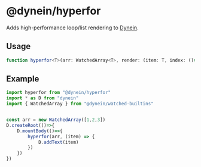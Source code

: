 # @dynein/hyperfor

Adds high-performance loop/list rendering to [Dynein](https://www.npmjs.com/package/dynein).

## Usage

```ts
function hyperfor<T>(arr: WatchedArray<T>, render: (item: T, index: ()=>number) => void): void
```

## Example

```ts
import hyperfor from "@dynein/hyperfor"
import * as D from "dynein"
import { WatchedArray } from "@dynein/watched-builtins"


const arr = new WatchedArray([1,2,3])
D.createRoot(()=>{
	D.mountBody(()=>{
		hyperfor(arr, (item) => {
			D.addText(item)
		})
	})
})
```
